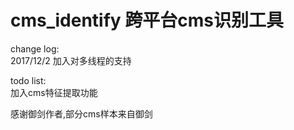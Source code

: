 # cms_identify 跨平台cms识别工具

change log:  
2017/12/2
  加入对多线程的支持
  
todo list:  
  加入cms特征提取功能

感谢御剑作者,部分cms样本来自御剑
